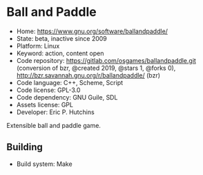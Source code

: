 # Ball and Paddle

- Home: https://www.gnu.org/software/ballandpaddle/
- State: beta, inactive since 2009
- Platform: Linux
- Keyword: action, content open
- Code repository: https://gitlab.com/osgames/ballandpaddle.git (conversion of bzr, @created 2019, @stars 1, @forks 0), http://bzr.savannah.gnu.org/r/ballandpaddle/ (bzr)
- Code language: C++, Scheme, Script
- Code license: GPL-3.0
- Code dependency: GNU Guile, SDL
- Assets license: GPL
- Developer: Eric P. Hutchins

Extensible ball and paddle game.

## Building

- Build system: Make
